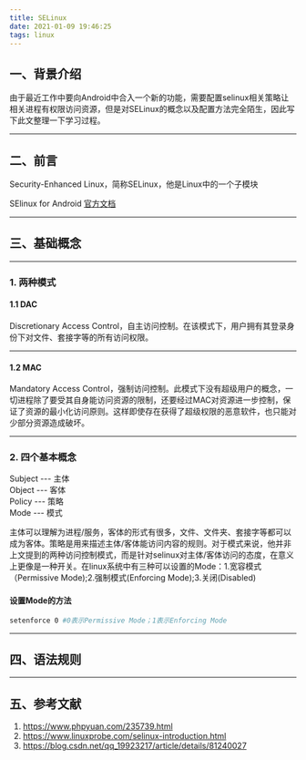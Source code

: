 ```yaml
---
title: SELinux
date: 2021-01-09 19:46:25
tags: linux
---
```


## 一、背景介绍

由于最近工作中要向Android中合入一个新的功能，需要配置selinux相关策略让相关进程有权限访问资源，但是对SELinux的概念以及配置方法完全陌生，因此写下此文整理一下学习过程。

---

## 二、前言

Security-Enhanced Linux，简称SELinux，他是Linux中的一个子模块

SElinux for Android [官方文档](https://source.android.com/security/selinux/images/SELinux_Treble.pdf)

---

## 三、基础概念

---

### 1. 两种模式

#### 1.1 DAC
Discretionary Access Control，自主访问控制。在该模式下，用户拥有其登录身份下对文件、套接字等的所有访问权限。

---

#### 1.2 MAC
Mandatory Access Control，强制访问控制。此模式下没有超级用户的概念，一切进程除了要受其自身能访问资源的限制，还要经过MAC对资源进一步控制，保证了资源的最小化访问原则。这样即使存在获得了超级权限的恶意软件，也只能对少部分资源造成破坏。

---

### 2. 四个基本概念

Subject --- 主体  
Object --- 客体  
Policy --- 策略  
Mode --- 模式

主体可以理解为进程/服务，客体的形式有很多，文件、文件夹、套接字等都可以成为客体。策略是用来描述主体/客体能访问内容的规则。对于模式来说，他并非上文提到的两种访问控制模式，而是针对selinux对主体/客体访问的态度，在意义上更像是一种开关。在linux系统中有三种可以设置的Mode：1.宽容模式（Permissive Mode);2.强制模式(Enforcing Mode);3.关闭(Disabled)

#### 设置Mode的方法

```bash
setenforce 0 #0表示Permissive Mode；1表示Enforcing Mode
```
---

## 四、语法规则

---

## 五、参考文献

1. https://www.phpyuan.com/235739.html
2. https://www.linuxprobe.com/selinux-introduction.html
3. https://blog.csdn.net/qq_19923217/article/details/81240027
